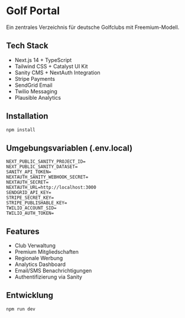 # Golf Portal

Ein zentrales Verzeichnis für deutsche Golfclubs mit Freemium-Modell.

## Tech Stack

- Next.js 14 + TypeScript
- Tailwind CSS + Catalyst UI Kit
- Sanity CMS + NextAuth Integration
- Stripe Payments
- SendGrid Email
- Twilio Messaging
- Plausible Analytics

## Installation

```bash
npm install
```

## Umgebungsvariablen (.env.local)

```
NEXT_PUBLIC_SANITY_PROJECT_ID=
NEXT_PUBLIC_SANITY_DATASET=
SANITY_API_TOKEN=
NEXTAUTH_SANITY_WEBHOOK_SECRET=
NEXTAUTH_SECRET=
NEXTAUTH_URL=http://localhost:3000
SENDGRID_API_KEY=
STRIPE_SECRET_KEY=
STRIPE_PUBLISHABLE_KEY=
TWILIO_ACCOUNT_SID=
TWILIO_AUTH_TOKEN=
```

## Features

- Club Verwaltung
- Premium Mitgliedschaften
- Regionale Werbung
- Analytics Dashboard
- Email/SMS Benachrichtigungen
- Authentifizierung via Sanity

## Entwicklung

```bash
npm run dev
```